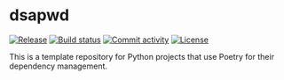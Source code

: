 # dsapwd

[![Release](https://img.shields.io/github/v/release/dsa/dsapwd)](https://img.shields.io/github/v/release/dsa/dsapwd)
[![Build status](https://img.shields.io/github/actions/workflow/status/dsa/dsapwd/main.yml?branch=main)](https://github.com/dsa/dsapwd/actions/workflows/main.yml?query=branch%3Amain)
[![Commit activity](https://img.shields.io/github/commit-activity/m/dsa/dsapwd)](https://img.shields.io/github/commit-activity/m/dsa/dsapwd)
[![License](https://img.shields.io/github/license/dsa/dsapwd)](https://img.shields.io/github/license/dsa/dsapwd)

This is a template repository for Python projects that use Poetry for their dependency management.

